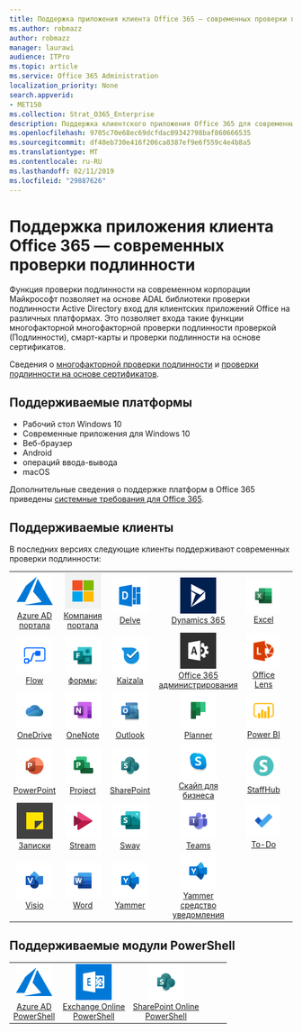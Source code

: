 ```yaml
---
title: Поддержка приложения клиента Office 365 — современных проверки подлинности
ms.author: robmazz
author: robmazz
manager: laurawi
audience: ITPro
ms.topic: article
ms.service: Office 365 Administration
localization_priority: None
search.appverid:
- MET150
ms.collection: Strat_O365_Enterprise
description: Поддержка клиентского приложения Office 365 для современных проверки подлинности.
ms.openlocfilehash: 9705c70e68ec69dcfdac09342798baf860666535
ms.sourcegitcommit: df40eb730e416f206ca8387ef9e6f559c4e4b8a5
ms.translationtype: MT
ms.contentlocale: ru-RU
ms.lasthandoff: 02/11/2019
ms.locfileid: "29887626"
---
```

# <a name="office-365-client-app-support---modern-authentication"></a>Поддержка приложения клиента Office 365 — современных проверки подлинности

Функция проверки подлинности на современном корпорации Майкрософт позволяет на основе ADAL библиотеки проверки подлинности Active Directory вход для клиентских приложений Office на различных платформах. Это позволяет входа такие функции многофакторной многофакторной проверки подлинности проверкой (Подлинности), смарт-карты и проверки подлинности на основе сертификатов.

Сведения о [многофакторной проверки подлинности](https://docs.microsoft.com/azure/active-directory/authentication/multi-factor-authentication) и [проверки подлинности на основе сертификатов](https://docs.microsoft.com/azure/active-directory/active-directory-certificate-based-authentication-get-started).

## <a name="supported-platforms"></a>Поддерживаемые платформы

 - Рабочий стол Windows 10
 - Современные приложения для Windows 10
 - Веб-браузер
 - Android
 - операций ввода-вывода
 - macOS

Дополнительные сведения о поддержке платформ в Office 365 приведены [системные требования для Office 365](https://products.office.com/office-system-requirements).

## <a name="supported-clients"></a>Поддерживаемые клиенты

В последних версиях следующие клиенты поддерживают современных проверки подлинности:

| | | | | | |
|:---:|:---:|:---:|:---:|:---:|:---:|
| ![Значок Azure](media/o365-azure-64x64.png) <br> [Azure AD <br> портала](https://azure.microsoft.com/features/azure-portal/) | ![Значок портала компании](media/o365-microsoft-64x64.png) <br> [Компания <br> портала](https://docs.microsoft.com/intune-user-help/sign-in-to-the-company-portal) | ![Углубимся значок](media/o365-delve-64x64.png) <br> [Delve](https://products.office.com/business/intelligent-search) | ![Значок Dynamics 365](media/o365-dynamics365-64x64.png) <br> [Dynamics 365](https://dynamics.microsoft.com) | ![Значок Excel](media/o365-excel-64x64.png) <br> [Excel](https://products.office.com/excel) |
| ![Значок потока](media/o365-flow-64x64.png) <br> [Flow](https://flow.microsoft.com) | ![Значок формы](media/o365-forms-64x64.png) <br> [формы;](https://flow.microsoft.com/connectors/shared_microsoftforms/microsoft-forms/) | ![Значок Kaizala](media/o365-kaizala-64x64.png) <br> [Kaizala](https://products.office.com/en/business/microsoft-kaizala) | ![Значок администратора Office 365](media/o365-o365admin-64x64.png) <br> [Office 365 <br> администрирования](https://products.office.com/business/manage-office-365-admin-app) | ![Значок лупы](media/o365-lens-64x64.png) <br> [Office Lens](https://www.microsoft.com/p/office-lens/9wzdncrfj3t8?activetab=pivot%3Aoverviewtab) | 
| ![OneDrive для бизнеса значок](media/o365-OneDrive-64x64.png) <br> [OneDrive](https://products.office.com/onedrive-for-business/online-cloud-storage) |  ![Значок OneNote](media/o365-OneNote-64x64.png) <br> [OneNote](https://products.office.com/onenote) | ![Значок Outlook](media/o365-outlook-64x64.png) <br> [Outlook](https://products.office.com/outlook) | ![Значок "Планировщик работы"](media/o365-planner-64x64.png) <br> [Planner](https://products.office.com/business/task-management-software) | ![Значок PowerBI](media/o365-powerbi-64x64.png) <br> [Power BI](https://powerbi.microsoft.com)
| ![Значок PowerPoint](media/o365-powerpoint-64x64.png) <br> [PowerPoint](https://products.office.com/powerpoint) | ![Значок проекта](media/o365-project-64x64.png) <br> [Project](https://products.office.com/project) | ![Значок SharePoint](media/o365-sharepoint-64x64.png) <br> [SharePoint](https://products.office.com/sharepoint) | ![Скайп для значка бизнеса](media/o365-skypeforbusiness-64x64.png) <br> [Скайп для <br> бизнеса](https://www.skype.com/business/) | ![Значок StaffHub](media/o365-staffhub-64x64.png) <br> [StaffHub](https://products.office.com/microsoft-staffhub/staff-scheduling-software)
| ![Решения о значок заметки](media/o365-stickynotes-64x64.png) <br> [Записки](https://www.microsoft.com/p/microsoft-sticky-notes/9nblggh4qghw) | ![Значок потока](media/o365-stream-64x64.png) <br> [Stream](https://stream.microsoft.com) | ![Значок sway](media/o365-sway-64x64.png) <br> [Sway](https://sway.com) | ![Значок группы](media/o365-teams-64x64.png) <br> [Teams](https://products.office.com/microsoft-teams/group-chat-software) | ![Значок "задачи"](media/o365-todo-64x64.png) <br> [To-Do](https://todo.microsoft.com)
| ![Значок Visio](media/o365-visio-64x64.png) <br> [Visio](https://products.office.com/visio/flowchart-software) | ![Значок Word](media/o365-word-64x64.png) <br> [Word](https://products.office.com/word) |![Значок сети Yammer](media/o365-yammer-64x64.png) <br> [Yammer](https://products.office.com/yammer/yammer-overview) | ![Значок сети Yammer](media/o365-yammer-64x64.png) <br> [Yammer <br> средство уведомления](https://products.office.com/yammer/yammer-overview) |  |

## <a name="supported-powershell-modules"></a>Поддерживаемые модули PowerShell

| | | | | | |
|:---:|:---:|:---:|:---:|:---:|:---:|
| ![Значок Azure](media/o365-azure-64x64.png) <br> [Azure AD <br> PowerShell](https://docs.microsoft.com/powershell/azure/active-directory/overview?view=azureadps-2.0) | ![Значок Exchange](media/o365-exchange-64x64.png) <br> [Exchange Online <br> PowerShell](https://docs.microsoft.com/powershell/exchange/exchange-online/exchange-online-powershell?view=exchange-ps) | ![Значок SharePoint](media/o365-sharepoint-64x64.png) <br> [SharePoint Online <br> PowerShell](https://docs.microsoft.com/sharepoint/manage-team-and-communication-sites-in-powershell)